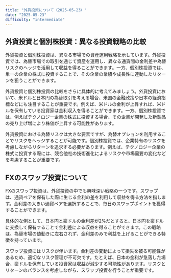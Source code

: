 ```yaml
---
title: "外貨投資について（2025-05-23）"
date: "2025-05-23"
difficulty: "intermediate"
---
```


## 外貨投資と個別株投資：異なる投資戦略の比較

外貨投資と個別株投資は、異なる市場での資産運用戦略を示しています。外貨投資では、為替市場での取引を通じて資産を運用し、異なる通貨間の金利差や為替リスクのヘッジを活用して収益を得ることができます。一方、個別株投資では、単一の企業の株式に投資することで、その企業の業績や成長性に連動したリターンを狙うことができます。

外貨投資と個別株投資の比較をさらに具体的に考えてみましょう。外貨投資において、米ドルと日本円の為替取引を考える場合、米国の金融政策や日本の経済指標などにも注目することが重要です。例えば、米ドルの金利が上昇すれば、米ドルを保有している投資家は金利収入を得ることができます。一方、個別株投資では、例えばテクノロジー企業の株式に投資する場合、その企業が開発した新製品の売り上げ増により株価が上昇する可能性があります。

外貨投資における為替リスクは大きな要素ですが、為替オプションを利用することでリスクをヘッジすることが可能です。個別株投資では、企業特有のリスクを考慮しながらリターンを追求する必要があります。例えば、テクノロジー企業の株式に投資する際には、競合他社の技術進化によるリスクや市場需要の変化などを考慮することが重要です。

## FXのスワップ投資について

FXのスワップ投資は、外貨投資の中でも興味深い戦略の一つです。スワップは、通貨ペアを保有した際に生じる金利の差を利用して収益を得る方法を指します。金利差の大きい通貨ペアを選択することで、毎日のスワップポイントを獲得することができます。

具体的な例として、日本円と豪ドルの金利差が2%だとすると、日本円を豪ドルに交換して保有することで金利差による収益を得ることができます。この戦略は、為替市場の値動きに左右されず、金利差のみで利益を上げることができる特徴を持っています。

スワップ投資にはリスクが伴います。金利差の変動によって損失を被る可能性があるため、適切なリスク管理が不可欠です。たとえば、日本の金利が急落した場合、豪ドルを保有している投資家は収益が減少する可能性があります。リスクとリターンのバランスを考慮しながら、スワップ投資を行うことが重要です。
